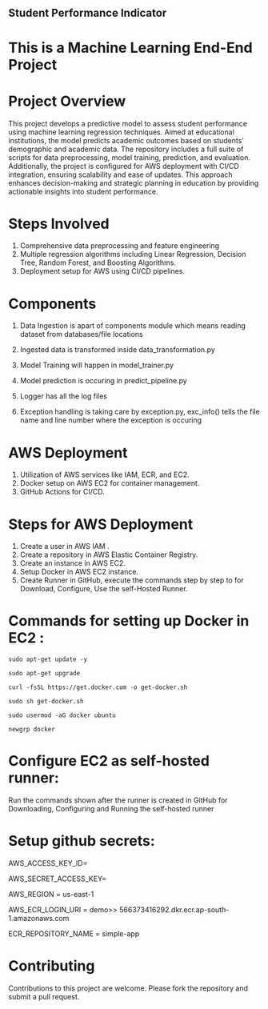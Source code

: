 ## Student Performance Indicator

# This is a Machine Learning End-End Project


# Project Overview

This project develops a predictive model to assess student performance using machine learning regression techniques. Aimed at educational institutions, the model predicts academic outcomes based on students' demographic and academic data. The repository includes a full suite of scripts for data preprocessing, model training, prediction, and evaluation. Additionally, the project is configured for AWS deployment with CI/CD integration, ensuring scalability and ease of updates. This approach enhances decision-making and strategic planning in education by providing actionable insights into student performance.

# Steps Involved

1. Comprehensive data preprocessing and feature engineering
2. Multiple regression algorithms including Linear Regression, Decision Tree, Random Forest, and Boosting Algorithms.
3. Deployment setup for AWS using CI/CD pipelines.


# Components

1. Data Ingestion is apart of components module which means reading dataset from databases/file locations

2. Ingested data is transformed inside data_transformation.py

3. Model Training will happen in model_trainer.py

4. Model prediction is occuring in predict_pipeline.py

5. Logger has all the log files

6. Exception handling is taking care by exception.py, exc_info() tells the file name and line number where the exception is occuring


# AWS Deployment

1. Utilization of AWS services like IAM, ECR, and EC2.
2. Docker setup on AWS EC2 for container management.
3. GitHub Actions for CI/CD.


# Steps for AWS Deployment

1. Create a user in AWS IAM .
2. Create a repository in AWS Elastic Container Registry.
3. Create an instance in AWS EC2.
4. Setup Docker in AWS EC2 instance.
5. Create Runner in GitHub, execute the commands step by step to  for Download, Configure, Use the self-Hosted Runner.

# Commands for setting up Docker in EC2 :

```
sudo apt-get update -y
```
```
sudo apt-get upgrade
```
```
curl -fsSL https://get.docker.com -o get-docker.sh
```
```
sudo sh get-docker.sh
```
```
sudo usermod -aG docker ubuntu
```
```
newgrp docker

```


# Configure EC2 as self-hosted runner:

Run the commands shown after the runner is created in GitHub for Downloading, Configuring and Running the self-hosted runner


# Setup github secrets:

AWS_ACCESS_KEY_ID=

AWS_SECRET_ACCESS_KEY=

AWS_REGION = us-east-1

AWS_ECR_LOGIN_URI = demo>> 566373416292.dkr.ecr.ap-south-1.amazonaws.com

ECR_REPOSITORY_NAME = simple-app



# Contributing

Contributions to this project are welcome. Please fork the repository and submit a pull request.
